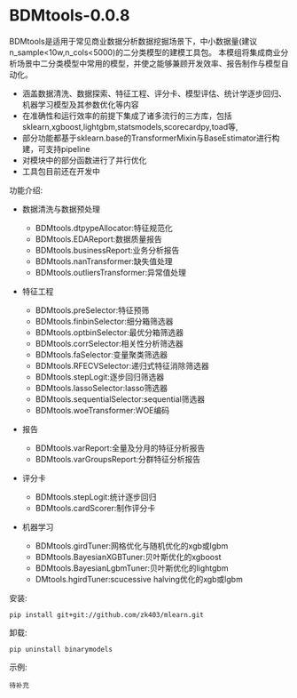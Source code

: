 # BDMtools-0.0.8

BDMtools是适用于常见商业数据分析数据挖掘场景下，中小数据量(建议n_sample<10w,n_cols<5000)的二分类模型的建模工具包。
本模组将集成商业分析场景中二分类模型中常用的模型，并使之能够兼顾开发效率、报告制作与模型自动化。

+ 涵盖数据清洗、数据探索、特征工程、评分卡、模型评估、统计学逐步回归、机器学习模型及其参数优化等内容
+ 在准确性和运行效率的前提下集成了诸多流行的三方库，包括sklearn,xgboost,lightgbm,statsmodels,scorecardpy,toad等,
+ 部分功能都基于sklearn.base的TransformerMixin与BaseEstimator进行构建，可支持pipeline
+ 对模块中的部分函数进行了并行优化
+ 工具包目前还在开发中

功能介绍:

+ 数据清洗与数据预处理

    - BDMtools.dtpypeAllocator:特征规范化
    - BDMtools.EDAReport:数据质量报告
    - BDMtools.businessReport:业务分析报告
    - BDMtools.nanTransformer:缺失值处理
    - BDMtools.outliersTransformer:异常值处理

+ 特征工程
    - BDMtools.preSelector:特征预筛
    - BDMtools.finbinSelector:细分箱筛选器
    - BDMtools.optbinSelector:最优分箱筛选器
    - BDMtools.corrSelector:相关性分析筛选器
    - BDMtools.faSelector:变量聚类筛选器
    - BDMtools.RFECVSelector:递归式特征消除筛选器
    - BDMtools.stepLogit:逐步回归筛选器
    - BDMtools.lassoSelector:lasso筛选器
    - BDMtools.sequentialSelector:sequential筛选器
    - BDMtools.woeTransformer:WOE编码
    
+ 报告
    - BDMtools.varReport:全量及分月的特征分析报告
    - BDMtools.varGroupsReport:分群特征分析报告

+ 评分卡
    - BDMtools.stepLogit:统计逐步回归
    - BDMtools.cardScorer:制作评分卡

+ 机器学习
    - BDMtools.girdTuner:网格优化与随机优化的xgb或lgbm
    - BDMtools.BayesianXGBTuner:贝叶斯优化的xgboost
    - BDMtools.BayesianLgbmTuner:贝叶斯优化的lightgbm
    - DMtools.hgirdTuner:scucessive halving优化的xgb或lgbm

安装: 

```
pip install git+git://github.com/zk403/mlearn.git
```

卸载: 

```
pip uninstall binarymodels
```

示例:

```
待补充
```






